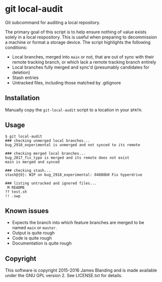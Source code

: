 # git local-audit

Git subcommand for auditing a local repository.

The primary goal of this script is to help ensure nothing of value exists
solely in a local respository.  This is useful when preparing to decommission
a machine or format a storage device.  The script highlights the following
conditions:

* Local branches, merged into `main` or not, that are out of sync with their
  remote tracking branch, or which lack a remote tracking branch entirely
* Local branches fully merged and sync'd (presumably candidates for deletion)
* Stash entries
* Untracked files, including those matched by .gitignore

## Installation

Manually copy the `git-local-audit` script to a location in your `$PATH`.

## Usage

    $ git local-audit
    ### checking unmerged local branches...
    bug_2918_experimental is unmerged and not synced to its remote

    ### checking merged local branches...
    bug_2817_fix_typo is merged and its remote does not exist
    main is merged and synced

    ### checking stash...
    stash@{0}: WIP on bug_2918_experimental: 04888b0 Fix hyperdrive

    ### listing untracked and ignored files...
     M README
    ?? test.sh
    !! .swp

## Known issues

* Expects the branch into which feature branches are merged to be named `main`
  or `master`.
* Output is quite rough
* Code is quite rough
* Documentation is quite rough

## Copyright

This software is copyright 2015-2016 James Blanding and is made available
under the GNU GPL version 2.  See LICENSE.txt for details.
